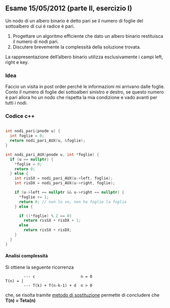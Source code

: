 ## Esame 15/05/2012 (parte II, esercizio I)

Un nodo di un albero binario è detto pari se il numero di foglie del sottoalbero di cui è radice è pari.

1. Progettare un algoritmo efficiente che dato un albero binario restituisca il numero di nodi pari.
2. Discutere brevemente la complessità della soluzione trovata.

La rappresentazione dell’albero binario utilizza esclusivamente i campi left, right e key.

### Idea

Faccio un visita in post order perché le informazioni mi arrivano dalle foglie. Conto il numero di foglie dei sottoalberi sinistro e destro, se questo numero è pari allora ho un nodo che rispetta la mia condizione e vado avanti per tutti i nodi.

### Codice c++

```c++

int nodi_pari(pnode u) {
  int foglie = 0;
  return nodi_pari_AUX(u, &foglie);
}

int nodi_pari_AUX(pnode u, int *foglie) {
  if (u == nullptr) {
    *foglie = 0;
    return 0;
  } else {
    int risSX = nodi_pari_AUX(u->left, foglie);
    int risDX = nodi_pari_AUX(u->right, foglie);

    if (u->left == nullptr && u->right == nullptr) {
      *foglie += 1;
      return 0; // non lo so, non ha foglie la foglia
    } else {

      if ((*foglie) % 2 == 0)
        return risSX + risDX + 1;
      else
        return risSX + risDX;
    }
  }
}
```

#### Analisi complessità

Si ottiene la seguente ricorrenza

```
        --- c                    n = 0
T(n) = |
        --- T(k) + T(n-k-1) + d  n > 0
```

che, se risolta tramite [metodo di sostituzione](../../dimostrazioni.md) permette di concludere che **T(n) = Teta(n)**